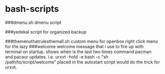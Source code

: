 # bash-scripts

###dmenu.sh
  dmenu script

###yedekal
  script for organized backup

###themenuthatrulesthemall.sh
  custom menu for openbox right click menu  for the lazy
###welcome
  welcome message that i use to fire up with terminal on startup. shows when is the last two times command pacman and pacaur updates.
   i.e. 
     urxvt -hold -e bash -c "sh /path/to/script/welcome" placed in the autostart script would do the trick for urxvt.
    
